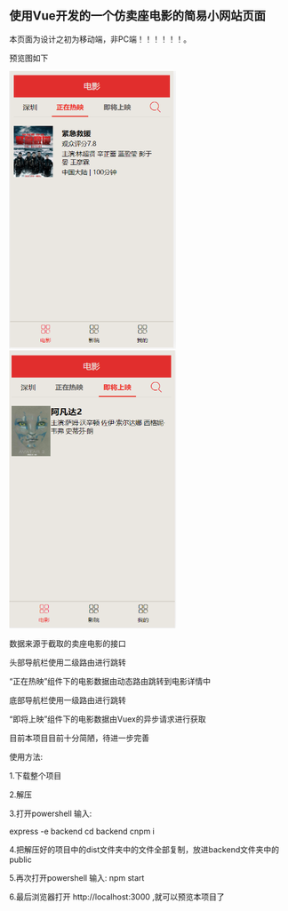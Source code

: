 <h2>使用Vue开发的一个仿卖座电影的简易小网站页面</h2>
本页面为设计之初为移动端，非PC端！！！！！！。

预览图如下
<div>
<img src="screenshots/nowplaying.png" width="300px" height="500px"/>
<img src="screenshots/comingsoon.png" width="300px" height="500px"/>
</div>

数据来源于截取的卖座电影的接口

头部导航栏使用二级路由进行跳转

“正在热映”组件下的电影数据由动态路由跳转到电影详情中

底部导航栏使用一级路由进行跳转

“即将上映”组件下的电影数据由Vuex的异步请求进行获取

目前本项目目前十分简陋，待进一步完善

使用方法:

1.下载整个项目

2.解压

3.打开powershell 输入:

express -e backend
cd backend
cnpm i

4.把解压好的项目中的dist文件夹中的文件全部复制，放进backend文件夹中的public

5.再次打开powershell 输入:
npm start

6.最后浏览器打开 http://localhost:3000 ,就可以预览本项目了
